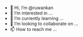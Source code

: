 - 👋 Hi, I’m @ruwankan
- 👀 I’m interested in ...
- 🌱 I’m currently learning ...
- 💞️ I’m looking to collaborate on ...
- 📫 How to reach me ...

<!---
ruwankan/ruwankan is a ✨ special ✨ repository because its `README.md` (this file) appears on your GitHub profile.
You can click the Preview link to take a look at your changes.
--->

